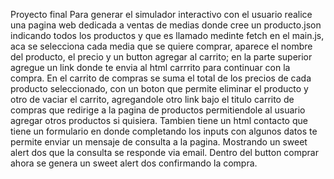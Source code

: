 Proyecto final
Para generar el simulador interactivo con el usuario realice una pagina web dedicada a ventas de medias donde cree un producto.json indicando todos los productos y que es llamado medinte fetch en el main.js, aca se selecciona cada media que se quiere comprar, aparece el nombre del producto, el precio y un button agregar al carrito; en la parte superior agregue un link donde te envia al html carrrito para continuar con la compra.
En el carrito de compras se suma el total de los precios de cada producto seleccionado, con un boton que permite eliminar el producto y otro de vaciar el carrito, agregandole otro link bajo el titulo carrito de compras que redirige a la pagina de productos permitiendole al usuario agregar otros productos si quisiera.
Tambien tiene un html contacto que tiene un formulario en donde completando los inputs con algunos datos te permite enviar un mensaje de consulta a la pagina. Mostrando un sweet alert dos que la consulta se responde via email.
Dentro del button comprar ahora se genera un sweet alert dos confirmando la compra. 
